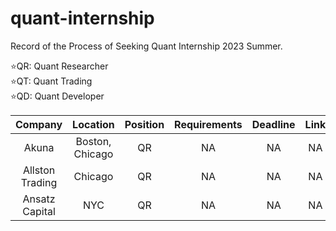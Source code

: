 # quant-internship
Record of the Process of Seeking Quant Internship 2023 Summer.

⭐QR: Quant Researcher  
⭐QT: Quant Trading  
⭐QD: Quant Developer  

| Company | Location | Position | Requirements | Deadline | Link | Status | 
| :-----: | :----: | :----: | :----: | :----: | :----: |:----: |
| Akuna | Boston, Chicago | QR | NA | NA | NA | NA |
| Allston Trading | Chicago | QR | NA | NA | NA | NA |
| Ansatz Capital | NYC | QR | NA | NA | NA | NA |

